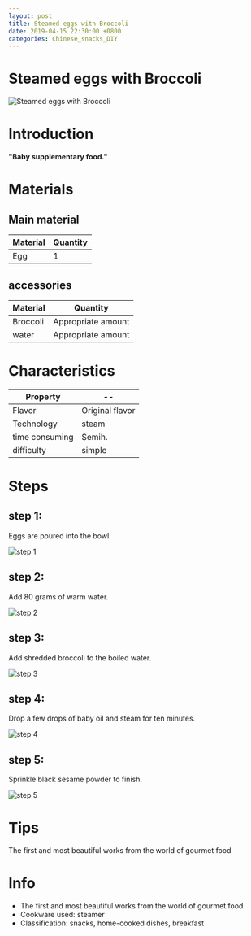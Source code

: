 ```yaml
---
layout: post
title: Steamed eggs with Broccoli
date: 2019-04-15 22:30:00 +0800
categories: Chinese_snacks_DIY
---
```


# Steamed eggs with Broccoli

![Steamed eggs with Broccoli]({{site.baseurl}}/img/406263/406263.jpg)

# Introduction

**"Baby supplementary food."**

# Materials


## Main material

Material|Quantity
--|--
Egg|1

## accessories

Material|Quantity
--|--
Broccoli|Appropriate amount
water|Appropriate amount

# Characteristics

Property|--
--|--
Flavor|Original flavor
Technology|steam
time consuming|Semih.
difficulty|simple

# Steps

## step 1:

Eggs are poured into the bowl.

![step 1]({{site.baseurl}}/img/406263/1.jpg)

## step 2:

Add 80 grams of warm water.

![step 2]({{site.baseurl}}/img/406263/2.jpg)

## step 3:

Add shredded broccoli to the boiled water.

![step 3]({{site.baseurl}}/img/406263/3.jpg)

## step 4:

Drop a few drops of baby oil and steam for ten minutes.

![step 4]({{site.baseurl}}/img/406263/4.jpg)

## step 5:

Sprinkle black sesame powder to finish.

![step 5]({{site.baseurl}}/img/406263/5.jpg)

# Tips

The first and most beautiful works from the world of gourmet food

# Info

- The first and most beautiful works from the world of gourmet food
- Cookware used: steamer
- Classification: snacks, home-cooked dishes, breakfast